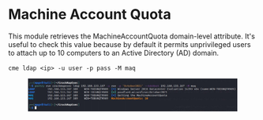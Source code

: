 # Machine Account Quota



This module retrieves the MachineAccountQuota domain-level attribute. It's useful to check this value because by default it permits unprivileged users to attach up to 10 computers to an Active Directory (AD) domain.

```
cme ldap <ip> -u user -p pass -M maq
```

<figure><img src="../../../../.gitbook/assets/image (56).png" alt=""><figcaption></figcaption></figure>
